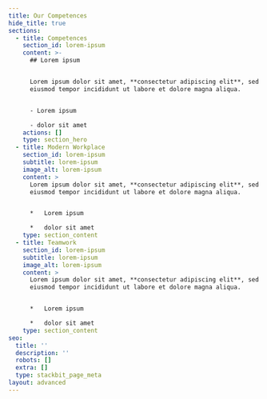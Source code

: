 ```yaml
---
title: Our Competences
hide_title: true
sections:
  - title: Competences
    section_id: lorem-ipsum
    content: >-
      ## Lorem ipsum


      Lorem ipsum dolor sit amet, **consectetur adipiscing elit**, sed do
      eiusmod tempor incididunt ut labore et dolore magna aliqua.


      - Lorem ipsum

      - dolor sit amet
    actions: []
    type: section_hero
  - title: Modern Workplace
    section_id: lorem-ipsum
    subtitle: lorem-ipsum
    image_alt: lorem-ipsum
    content: >
      Lorem ipsum dolor sit amet, **consectetur adipiscing elit**, sed do
      eiusmod tempor incididunt ut labore et dolore magna aliqua.


      *   Lorem ipsum

      *   dolor sit amet
    type: section_content
  - title: Teamwork
    section_id: lorem-ipsum
    subtitle: lorem-ipsum
    image_alt: lorem-ipsum
    content: >
      Lorem ipsum dolor sit amet, **consectetur adipiscing elit**, sed do
      eiusmod tempor incididunt ut labore et dolore magna aliqua.


      *   Lorem ipsum

      *   dolor sit amet
    type: section_content
seo:
  title: ''
  description: ''
  robots: []
  extra: []
  type: stackbit_page_meta
layout: advanced
---
```

